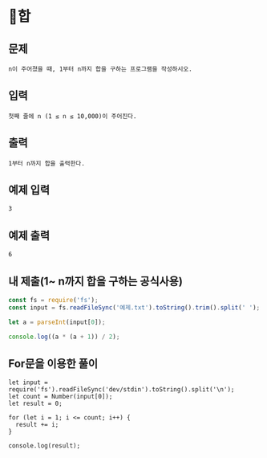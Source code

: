 # 합

## 문제

```
n이 주어졌을 때, 1부터 n까지 합을 구하는 프로그램을 작성하시오.
```

## 입력

```
첫째 줄에 n (1 ≤ n ≤ 10,000)이 주어진다.
```

## 출력

```
1부터 n까지 합을 출력한다.
```

## 예제 입력

```
3
```

## 예제 출력

```
6
```

## 내 제출(1~ n까지 합을 구하는 공식사용)

```js
const fs = require('fs');
const input = fs.readFileSync('예제.txt').toString().trim().split(' ');

let a = parseInt(input[0]);

console.log((a * (a + 1)) / 2);
```

## For문을 이용한 풀이

```
let input = require('fs').readFileSync('dev/stdin').toString().split('\n');
let count = Number(input[0]);
let result = 0;

for (let i = 1; i <= count; i++) {
  result += i;
}

console.log(result);
```
